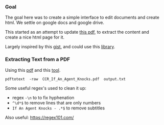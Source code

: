 ### Goal
The goal here was to create a simple interface to edit documents and create html. We settle on google docs and google drive.

This started as an attempt to update [this pdf](https://ccrjustice.org/sites/default/files/assets/files/CCR_If_An_Agent_Knocks.pdf
), to extract the content and create a nice html page for it.

Largely inspired by this [gist](https://gist.github.com/dsager/fc11ba67574947cbc3c9), and could use this [library](https://github.com/Devex/gdocparse).

### Extracting Text from a PDF

Using this [pdf](https://ccrjustice.org/sites/default/files/assets/files/CCR_If_An_Agent_Knocks.pdf
) and this [tool](http://www.foolabs.com/xpdf/home.html).

```
pdftotext  -raw  CCR_If_An_Agent_Knocks.pdf  output.txt
```

Some useful regex's used to clean it up:

* regex `-\n` to to fix hyphenation
* `^\d*$` to remove lines that are only numbers
* `If An Agent Knocks - .*$` to remove subtitles

Also useful: https://regex101.com/
